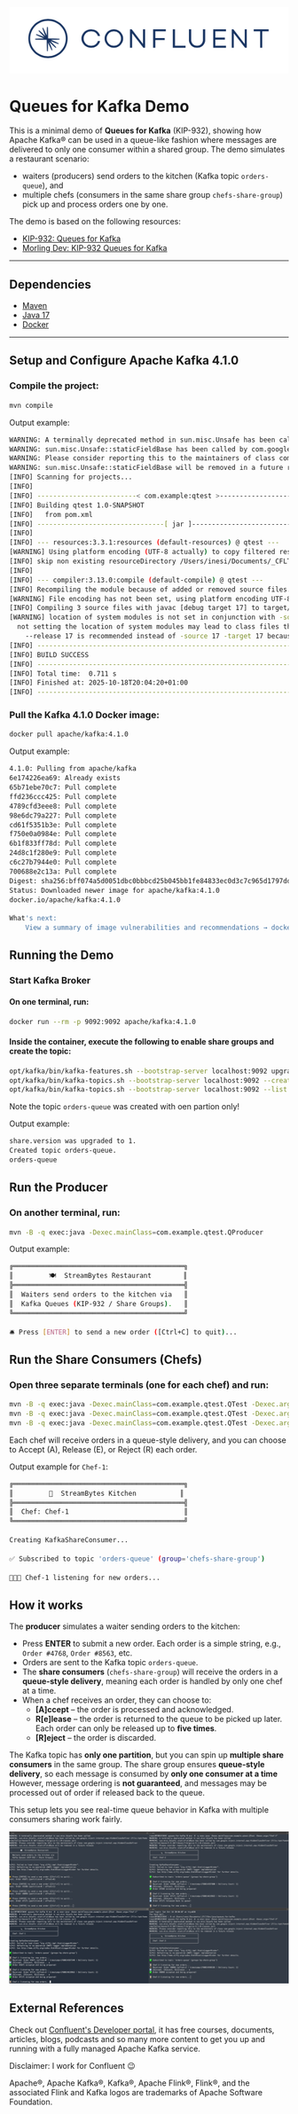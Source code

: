 ![image](docs/confluent-logo.png)

# Queues for Kafka Demo

This is a minimal demo of **Queues for Kafka** (KIP-932), showing how Apache Kafka® can be used in a queue-like fashion where messages are delivered to only one consumer within a shared group. The demo simulates a restaurant scenario:
 - waiters (producers) send orders to the kitchen (Kafka topic `orders-queue`), and
 - multiple chefs (consumers in the same share group `chefs-share-group`) pick up and process orders one by one.  

The demo is based on the following resources:  
- [KIP-932: Queues for Kafka](https://cwiki.apache.org/confluence/display/KAFKA/KIP-932%3A+Queues+for+Kafka)  
- [Morling Dev: KIP-932 Queues for Kafka](https://www.morling.dev/blog/kip-932-queues-for-kafka/)

---

## Dependencies

- [Maven](https://maven.apache.org/install.html)  
- [Java 17](https://www.oracle.com/java/technologies/javase/jdk17-archive-downloads.html)  
- [Docker](https://docs.docker.com/get-docker/)

---

## Setup and Configure Apache Kafka 4.1.0

### Compile the project:
```bash
mvn compile
```

Output example:
```bash
WARNING: A terminally deprecated method in sun.misc.Unsafe has been called
WARNING: sun.misc.Unsafe::staticFieldBase has been called by com.google.inject.internal.aop.HiddenClassDefiner (file:/opt/homebrew/Cellar/maven/3.9.10/libexec/lib/guice-5.1.0-classes.jar)
WARNING: Please consider reporting this to the maintainers of class com.google.inject.internal.aop.HiddenClassDefiner
WARNING: sun.misc.Unsafe::staticFieldBase will be removed in a future release
[INFO] Scanning for projects...
[INFO] 
[INFO] -------------------------< com.example:qtest >--------------------------
[INFO] Building qtest 1.0-SNAPSHOT
[INFO]   from pom.xml
[INFO] --------------------------------[ jar ]---------------------------------
[INFO] 
[INFO] --- resources:3.3.1:resources (default-resources) @ qtest ---
[WARNING] Using platform encoding (UTF-8 actually) to copy filtered resources, i.e. build is platform dependent!
[INFO] skip non existing resourceDirectory /Users/inesi/Documents/_CFLT/Dev/java/queues-for-kafka/src/main/resources
[INFO] 
[INFO] --- compiler:3.13.0:compile (default-compile) @ qtest ---
[INFO] Recompiling the module because of added or removed source files.
[WARNING] File encoding has not been set, using platform encoding UTF-8, i.e. build is platform dependent!
[INFO] Compiling 3 source files with javac [debug target 17] to target/classes
[WARNING] location of system modules is not set in conjunction with -source 17
  not setting the location of system modules may lead to class files that cannot run on JDK 17
    --release 17 is recommended instead of -source 17 -target 17 because it sets the location of system modules automatically
[INFO] ------------------------------------------------------------------------
[INFO] BUILD SUCCESS
[INFO] ------------------------------------------------------------------------
[INFO] Total time:  0.711 s
[INFO] Finished at: 2025-10-18T20:04:20+01:00
[INFO] ------------------------------------------------------------------------
```

### Pull the Kafka 4.1.0 Docker image:
```bash
docker pull apache/kafka:4.1.0
```

Output example:
```bash
4.1.0: Pulling from apache/kafka
6e174226ea69: Already exists 
65b71ebe70c7: Pull complete 
ffd236ccc425: Pull complete 
4789cfd3eee8: Pull complete 
98e6dc79a227: Pull complete 
cd61f5351b3e: Pull complete 
f750e0a0984e: Pull complete 
6b1f833ff78d: Pull complete 
24d8c1f280e9: Pull complete 
c6c27b7944e0: Pull complete 
700688e2c13a: Pull complete 
Digest: sha256:bff074a5d0051dbc0bbbcd25b045bb1fe84833ec0d3c7c965d1797dd289ec88f
Status: Downloaded newer image for apache/kafka:4.1.0
docker.io/apache/kafka:4.1.0

What's next:
    View a summary of image vulnerabilities and recommendations → docker scout quickview apache/kafka:4.1.0
```

## Running the Demo

### Start Kafka Broker

#### On one terminal, run:
```bash
docker run --rm -p 9092:9092 apache/kafka:4.1.0
```

#### Inside the container, execute the following to enable share groups and create the topic:
```bash
opt/kafka/bin/kafka-features.sh --bootstrap-server localhost:9092 upgrade --feature share.version=1
opt/kafka/bin/kafka-topics.sh --bootstrap-server localhost:9092 --create --topic orders-queue
opt/kafka/bin/kafka-topics.sh --bootstrap-server localhost:9092 --list
```

Note the topic `orders-queue` was created with oen partion only!

Output example:
```bash
share.version was upgraded to 1.
Created topic orders-queue.
orders-queue
```

## Run the Producer

### On another terminal, run:
```bash
mvn -B -q exec:java -Dexec.mainClass=com.example.qtest.QProducer
```

Output example:
```bash
╔═══════════════════════════════════════════╗
║         🍽️  StreamBytes Restaurant        ║
╠═══════════════════════════════════════════╣
║  Waiters send orders to the kitchen via   ║
║  Kafka Queues (KIP-932 / Share Groups).   ║
╚═══════════════════════════════════════════╝

🛎️ Press [ENTER] to send a new order ([Ctrl+C] to quit)...
```

## Run the Share Consumers (Chefs)

### Open three separate terminals (one for each chef) and run:
```bash
mvn -B -q exec:java -Dexec.mainClass=com.example.qtest.QTest -Dexec.args="Chef-1"
mvn -B -q exec:java -Dexec.mainClass=com.example.qtest.QTest -Dexec.args="Chef-2"
mvn -B -q exec:java -Dexec.mainClass=com.example.qtest.QTest -Dexec.args="Chef-3"
```

Each chef will receive orders in a queue-style delivery, and you can choose to Accept (A), Release (E), or Reject (R) each order.

Output example for `Chef-1`:
```bash
╔═══════════════════════════════════════════╗
║         🔪  StreamBytes Kitchen           ║
╠═══════════════════════════════════════════╣
║  Chef: Chef-1                             ║
╚═══════════════════════════════════════════╝

Creating KafkaShareConsumer...

✅ Subscribed to topic 'orders-queue' (group='chefs-share-group')

👨🏻‍🍳 Chef-1 listening for new orders...
```

## How it works

The **producer** simulates a waiter sending orders to the kitchen:

- Press **ENTER** to submit a new order. Each order is a simple string, e.g., `Order #4768`, `Order #8563`, etc.
- Orders are sent to the Kafka topic `orders-queue`.
- The **share consumers** (`chefs-share-group`) will receive the orders in a **queue-style delivery**, meaning each order is handled by only one chef at a time.
- When a chef receives an order, they can choose to:
  - **[A]ccept** – the order is processed and acknowledged.
  - **R[e]lease** – the order is returned to the queue to be picked up later. Each order can only be released up to **five times**.
  - **[R]eject** – the order is discarded.

The Kafka topic has **only one partition**, but you can spin up **multiple share consumers** in the same group. The share group ensures **queue-style delivery**, so each message is consumed by **only one consumer at a time** However, message ordering is **not guaranteed**, and messages may be processed out of order if released back to the queue.

This setup lets you see real-time queue behavior in Kafka with multiple consumers sharing work fairly.

![image](docs/demo.png)

## External References

Check out [Confluent's Developer portal](https://developer.confluent.io), it has free courses, documents, articles, blogs, podcasts and so many more content to get you up and running with a fully managed Apache Kafka service.

Disclaimer: I work for Confluent :wink:

Apache®, Apache Kafka®, Kafka®, Apache Flink®, Flink®, and the associated Flink and Kafka logos are trademarks of Apache Software Foundation.